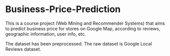 # Business-Price-Prediction

This is a course project (Web Mining and Recommender Systems) that aims to predict business price for stores on Google Map, according to reviews, geographic information, user info, etc. 

The dataset has been preprocessed. The raw dataset is Google Local Reviews dataset.
